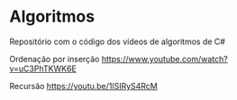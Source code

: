 # Algoritmos
Repositório com o código dos vídeos de algoritmos de C#

Ordenação por inserção
https://www.youtube.com/watch?v=uC3PhTKWK6E

Recursão
https://youtu.be/1lSIRyS4RcM
